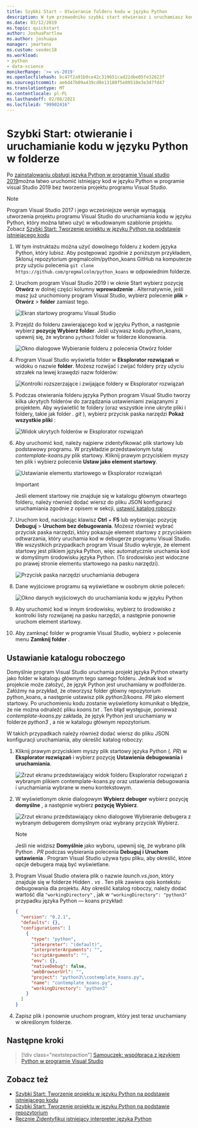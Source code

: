 ```yaml
---
title: Szybki Start — Otwieranie folderu kodu w języku Python
description: W tym przewodniku szybki start otwierasz i uruchamiasz kod w języku Python z folderu bez użycia projektu programu Visual Studio (tylko Visual Studio 2019).
ms.date: 03/12/2019
ms.topic: quickstart
author: JoshuaPartlow
ms.author: joshuapa
manager: jmartens
ms.custom: seodec18
ms.workload:
- python
- data-science
monikerRange: '>= vs-2019'
ms.openlocfilehash: bc47f2a91b0ce42c319651cad22dbe05fe32623f
ms.sourcegitcommit: ae6d47b09a439cd0e13180f5e89510e3e347fd47
ms.translationtype: MT
ms.contentlocale: pl-PL
ms.lasthandoff: 02/08/2021
ms.locfileid: "99902416"
---
```

# <a name="quickstart-open-and-run-python-code-in-a-folder"></a>Szybki Start: otwieranie i uruchamianie kodu w języku Python w folderze

Po [zainstalowaniu obsługi języka Python w programie Visual studio 2019](installing-python-support-in-visual-studio.md)można łatwo uruchomić istniejący kod w języku Python w programie visual Studio 2019 bez tworzenia projektu programu Visual Studio.

> [!Note]
> Program Visual Studio 2017 i jego wcześniejsze wersje wymagają utworzenia projektu programu Visual Studio do uruchamiania kodu w języku Python, który można łatwo użyć w wbudowanym szablonie projektu. Zobacz [Szybki Start: Tworzenie projektu w języku Python na podstawie istniejącego kodu](quickstart-01-python-in-visual-studio-project-from-existing-code.md)

1. W tym instruktażu można użyć dowolnego folderu z kodem języka Python, który lubisz. Aby postępować zgodnie z poniższym przykładem, Sklonuj repozytorium gregmalcolm/python_koans GitHub na komputerze przy użyciu polecenia `git clone https://github.com/gregmalcolm/python_koans` w odpowiednim folderze.

1. Uruchom program Visual Studio 2019 i w oknie Start wybierz pozycję **Otwórz** w dolnej części kolumny **wprowadzenie** . Alternatywnie, jeśli masz już uruchomiony program Visual Studio, wybierz polecenie **plik**  >  **Otwórz**  >  **folder** zamiast tego.

    ![Ekran startowy programu Visual Studio](media/quickstart-open-folder/01-open-local-folder.png)

1. Przejdź do folderu zawierającego kod w języku Python, a następnie wybierz **pozycję Wybierz folder**. Jeśli używasz kodu python_koans, upewnij się, że wybrano `python3` folder w folderze klonowania.

    ![Okno dialogowe Wybieranie folderu z polecenia Otwórz folder](media/quickstart-open-folder/02-select-folder.png)

1. Program Visual Studio wyświetla folder w **Eksplorator rozwiązań** w widoku o nazwie **folder**. Możesz rozwijać i zwijać foldery przy użyciu strzałek na lewej krawędzi nazw folderów:

    ![Kontrolki rozszerzające i zwijające foldery w Eksplorator rozwiązań](media/quickstart-open-folder/03-expand-collapse-folders.png)

1. Podczas otwierania folderu języka Python program Visual Studio tworzy kilka ukrytych folderów do zarządzania ustawieniami związanymi z projektem. Aby wyświetlić te foldery (oraz wszystkie inne ukryte pliki i foldery, takie jak folder *. git* ), wybierz przycisk paska narzędzi **Pokaż wszystkie pliki** :

    ![Widok ukrytych folderów w Eksplorator rozwiązań](media/quickstart-open-folder/05-view-hidden-folders.png)

1. Aby uruchomić kod, należy najpierw zidentyfikować plik startowy lub podstawowy programu. W przykładzie przedstawionym tutaj *contemplate-koans.py* plik startowy. Kliknij prawym przyciskiem myszy ten plik i wybierz polecenie **Ustaw jako element startowy**.

    ![Ustawianie elementu startowego w Eksplorator rozwiązań](media/quickstart-open-folder/06-set-as-startup-item-command.png)

    > [!Important]
    > Jeśli element startowy nie znajduje się w katalogu głównym otwartego folderu, należy również dodać wiersz do pliku JSON konfiguracji uruchamiania zgodnie z opisem w sekcji, [ustawić katalog roboczy](#set-a-working-directory).

1. Uruchom kod, naciskając klawisz **Ctrl** + **F5** lub wybierając pozycję **Debuguj**  >  **Uruchom bez debugowania**. Możesz również wybrać przycisk paska narzędzi, który pokazuje element startowy z przyciskiem odtwarzania, który uruchamia kod w debugerze programu Visual Studio. We wszystkich przypadkach program Visual Studio wykryje, że element startowy jest plikiem języka Python, więc automatycznie uruchamia kod w domyślnym środowisku języka Python. (To środowisko jest widoczne po prawej stronie elementu startowego na pasku narzędzi).

    ![Przycisk paska narzędzi uruchamiania debugera](media/quickstart-open-folder/07-start-debug-toolbar.png)

1. Dane wyjściowe programu są wyświetlane w osobnym oknie poleceń:

    ![Okno danych wyjściowych do uruchamiania kodu w języku Python](media/quickstart-open-folder/08-result-window.png)

1. Aby uruchomić kod w innym środowisku, wybierz to środowisko z kontrolki listy rozwijanej na pasku narzędzi, a następnie ponownie uruchom element startowy.

1. Aby zamknąć folder w programie Visual Studio, wybierz   >  polecenie menu **Zamknij folder** .

## <a name="set-a-working-directory"></a>Ustawianie katalogu roboczego

Domyślnie program Visual Studio uruchamia projekt języka Python otwarty jako folder w katalogu głównym tego samego folderu. Jednak kod w projekcie może założyć, że język Python jest uruchamiany w podfolderze. Załóżmy na przykład, że otworzysz folder główny repozytorium python_koans, a następnie ustawisz plik *python3/koans. PR* jako element startowy. Po uruchomieniu kodu zostanie wyświetlony komunikat o błędzie, że nie można odnaleźć pliku *koans.txt* . Ten błąd występuje, ponieważ *contemplate-koans.py* zakłada, że język Python jest uruchamiany w folderze *python3* , a nie w katalogu głównym repozytorium.

W takich przypadkach należy również dodać wiersz do pliku JSON konfiguracji uruchamiania, aby określić katalog roboczy:

1. Kliknij prawym przyciskiem myszy plik startowy języka Python (*. PR*) w **Eksplorator rozwiązań** i wybierz pozycję **Ustawienia debugowania i uruchamiania**.

    ![Zrzut ekranu przedstawiający widok folderu Eksplorator rozwiązań z wybranym plikiem contemplate-koans.py oraz ustawienia debugowania i uruchamiania wybrane w menu kontekstowym.](media/quickstart-open-folder/09-debug-launch-settings-menu-command.png)

1. W wyświetlonym oknie dialogowym **Wybierz debuger** wybierz pozycję **domyślne** , a następnie wybierz **pozycję Wybierz**.

    ![Zrzut ekranu przedstawiający okno dialogowe Wybieranie debugera z wybranym debugerem domyślnym oraz wybrany przycisk Wybierz.](media/quickstart-open-folder/10-select-debugger.png)

    > [!Note]
    > Jeśli nie widzisz **Domyślnie** jako wyboru, upewnij się, że wybrano plik Python *. PR* podczas wybierania polecenia **Debuguj i Uruchom ustawienia** . Program Visual Studio używa typu pliku, aby określić, które opcje debugera mają być wyświetlane.

1. Program Visual Studio otwiera plik o nazwie *launch.vs.json*, który znajduje się w folderze Hidden *. vs* . Ten plik zawiera opis kontekstu debugowania dla projektu. Aby określić katalog roboczy, należy dodać wartość dla `"workingDirectory"` , jak w  `"workingDirectory": "python3"` przypadku języka Python — koans przykład:

    ```json
    {
      "version": "0.2.1",
      "defaults": {},
      "configurations": [
        {
          "type": "python",
          "interpreter": "(default)",
          "interpreterArguments": "",
          "scriptArguments": "",
          "env": {},
          "nativeDebug": false,
          "webBrowserUrl": "",
          "project": "python3\\contemplate_koans.py",
          "name": "contemplate_koans.py",
          "workingDirectory": "python3"
        }
      ]
    }
    ```

1. Zapisz plik i ponownie uruchom program, który jest teraz uruchamiany w określonym folderze.

## <a name="next-steps"></a>Następne kroki

> [!div class="nextstepaction"]
> [Samouczek: współpraca z językiem Python w programie Visual Studio](tutorial-working-with-python-in-visual-studio-step-01-create-project.md)

## <a name="see-also"></a>Zobacz też

- [Szybki Start: Tworzenie projektu w języku Python na podstawie istniejącego kodu](quickstart-01-python-in-visual-studio-project-from-existing-code.md)
- [Szybki Start: Tworzenie projektu w języku Python na podstawie repozytorium](quickstart-03-python-in-visual-studio-project-from-repository.md)
- [Ręcznie Zidentyfikuj istniejący interpreter języka Python](managing-python-environments-in-visual-studio.md#manually-identify-an-existing-environment)
